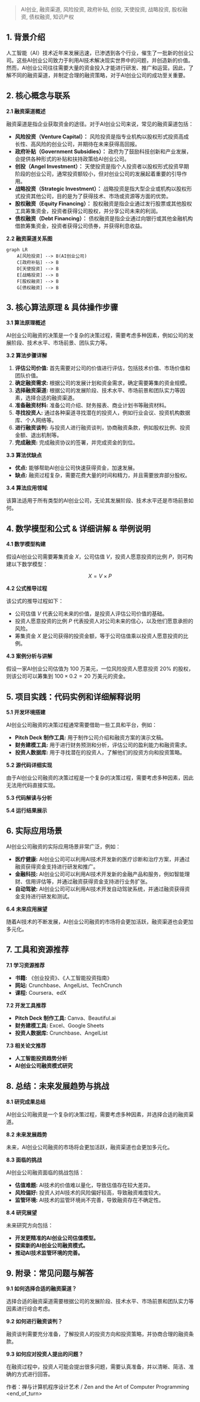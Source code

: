 > AI创业, 融资渠道, 风险投资, 政府补贴, 创投, 天使投资, 战略投资, 股权融资, 债权融资, 知识产权

## 1. 背景介绍

人工智能（AI）技术近年来发展迅速，已渗透到各个行业，催生了一批新的创业公司。这些AI创业公司致力于利用AI技术解决现实世界中的问题，并创造新的价值。然而，AI创业公司往往需要大量的资金投入才能进行研发、推广和运营。因此，了解不同的融资渠道，并制定合理的融资策略，对于AI创业公司的成功至关重要。

## 2. 核心概念与联系

**2.1 融资渠道概述**

融资渠道是指企业获取资金的途径。对于AI创业公司来说，常见的融资渠道包括：

* **风险投资（Venture Capital）：** 风险投资是指专业机构以股权形式投资高成长性、高风险的创业公司，并期待在未来获得高回报。
* **政府补贴（Government Subsidies）：** 政府为了鼓励科技创新和产业发展，会提供各种形式的补贴和扶持政策给AI创业公司。
* **创投（Angel Investment）：** 天使投资是指个人投资者以股权形式投资早期阶段的创业公司，通常投资额较小，但对创业公司的发展起着重要的引导作用。
* **战略投资（Strategic Investment）：** 战略投资是指大型企业或机构以股权形式投资其他公司，目的是为了获得技术、市场或资源等方面的优势。
* **股权融资（Equity Financing）：** 股权融资是指企业通过发行股票或其他股权工具筹集资金，投资者获得公司股权，并分享公司未来的利润。
* **债权融资（Debt Financing）：** 债权融资是指企业通过向银行或其他金融机构借款筹集资金，投资者获得公司债券，并获得利息收益。

**2.2 融资渠道关系图**

```mermaid
graph LR
    A[风险投资] --> B(AI创业公司)
    C[政府补贴] --> B
    D[天使投资] --> B
    E[战略投资] --> B
    F[股权融资] --> B
    G[债权融资] --> B
```

## 3. 核心算法原理 & 具体操作步骤

**3.1 算法原理概述**

AI创业公司融资的决策是一个复杂的决策过程，需要考虑多种因素，例如公司的发展阶段、技术水平、市场前景、团队实力等。

**3.2 算法步骤详解**

1. **评估公司价值:** 首先需要对公司的价值进行评估，包括技术价值、市场价值和团队价值。
2. **确定融资需求:** 根据公司的发展计划和资金需求，确定需要筹集的资金规模。
3. **选择融资渠道:** 根据公司的发展阶段、技术水平、市场前景和团队实力等因素，选择合适的融资渠道。
4. **准备融资材料:** 准备公司介绍、财务报表、商业计划书等融资材料。
5. **寻找投资人:** 通过各种渠道寻找潜在的投资人，例如行业会议、投资机构数据库、个人网络等。
6. **进行融资谈判:** 与投资人进行融资谈判，协商融资条款，例如股权比例、投资金额、退出机制等。
7. **完成融资:** 完成融资协议的签署，并完成资金的到位。

**3.3 算法优缺点**

* **优点:** 能够帮助AI创业公司快速获得资金，加速发展。
* **缺点:** 融资过程复杂，需要花费大量的时间和精力，并且需要放弃部分股权。

**3.4 算法应用领域**

该算法适用于所有类型的AI创业公司，无论其发展阶段、技术水平还是市场前景如何。

## 4. 数学模型和公式 & 详细讲解 & 举例说明

**4.1 数学模型构建**

假设AI创业公司需要筹集资金 $X$，公司估值 $V$，投资人愿意投资的比例 $P$，则可构建以下数学模型：

$$X = V \times P$$

**4.2 公式推导过程**

该公式的推导过程如下：

* 公司估值 $V$ 代表公司未来的价值，是投资人评估公司价值的基础。
* 投资人愿意投资的比例 $P$ 代表投资人对公司未来的信心，以及他们愿意承担的风险。
* 筹集资金 $X$ 是公司获得的投资金额，等于公司估值乘以投资人愿意投资的比例。

**4.3 案例分析与讲解**

假设一家AI创业公司估值为 $100$ 万美元，一位风险投资人愿意投资 $20\%$ 的股权，则该公司可以筹集到 $100 \times 0.2 = 20$ 万美元的资金。

## 5. 项目实践：代码实例和详细解释说明

**5.1 开发环境搭建**

AI创业公司融资的决策过程通常需要借助一些工具和平台，例如：

* **Pitch Deck 制作工具:** 用于制作公司介绍和融资方案的演示文稿。
* **财务建模工具:** 用于进行财务预测和分析，评估公司的盈利能力和融资需求。
* **投资人数据库:** 用于寻找潜在的投资人，了解他们的投资方向和投资策略。

**5.2 源代码详细实现**

由于AI创业公司融资的决策过程是一个复杂的决策过程，需要考虑多种因素，因此无法用代码直接实现。

**5.3 代码解读与分析**

**5.4 运行结果展示**

## 6. 实际应用场景

AI创业公司融资的实际应用场景非常广泛，例如：

* **医疗健康:** AI创业公司可以利用AI技术开发新的医疗诊断和治疗方案，并通过融资获得资金支持进行研发和推广。
* **金融科技:** AI创业公司可以利用AI技术开发新的金融产品和服务，例如智能理财、信用评估等，并通过融资获得资金支持进行业务扩张。
* **自动驾驶:** AI创业公司可以利用AI技术开发自动驾驶系统，并通过融资获得资金支持进行研发和测试。

**6.4 未来应用展望**

随着AI技术的不断发展，AI创业公司融资的市场将会更加活跃，融资渠道也会更加多元化。

## 7. 工具和资源推荐

**7.1 学习资源推荐**

* **书籍:** 《创业投资》、《人工智能投资指南》
* **网站:** Crunchbase、AngelList、TechCrunch
* **课程:** Coursera、edX

**7.2 开发工具推荐**

* **Pitch Deck 制作工具:** Canva、Beautiful.ai
* **财务建模工具:** Excel、Google Sheets
* **投资人数据库:** Crunchbase、AngelList

**7.3 相关论文推荐**

* **人工智能投资趋势分析**
* **AI创业公司融资模式研究**

## 8. 总结：未来发展趋势与挑战

**8.1 研究成果总结**

AI创业公司融资是一个复杂的决策过程，需要考虑多种因素，并选择合适的融资渠道。

**8.2 未来发展趋势**

未来，AI创业公司融资的市场将会更加活跃，融资渠道也会更加多元化。

**8.3 面临的挑战**

AI创业公司融资面临的挑战包括：

* **估值难题:** AI技术的价值难以量化，导致估值存在较大差异。
* **风险偏好:** 投资人对AI技术的风险偏好较高，导致融资难度较大。
* **监管环境:** AI技术的监管环境尚不完善，导致融资存在不确定性。

**8.4 研究展望**

未来研究方向包括：

* **开发更精准的AI创业公司估值模型。**
* **探索新的AI创业公司融资模式。**
* **推动AI技术监管环境的完善。**

## 9. 附录：常见问题与解答

**9.1 如何选择合适的融资渠道？**

选择合适的融资渠道需要根据公司的发展阶段、技术水平、市场前景和团队实力等因素进行综合考虑。

**9.2 如何进行融资谈判？**

融资谈判需要充分准备，了解投资人的投资方向和投资策略，并协商合理的融资条款。

**9.3 如何应对投资人提出的问题？**

在融资过程中，投资人可能会提出很多问题，需要认真准备，并以清晰、简洁、准确的方式进行回答。



作者：禅与计算机程序设计艺术 / Zen and the Art of Computer Programming 
<end_of_turn>